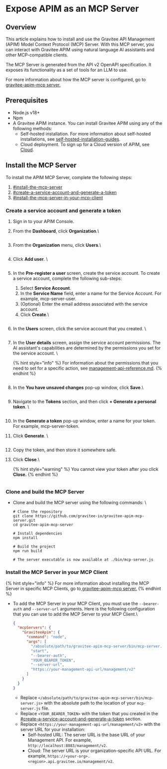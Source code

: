 # Expose APIM as an MCP Server

## Overview

This article explains how to install and use the Gravitee API Management (APIM) Model Context Protocol (MCP) Server. With this MCP server, you can interact with Gravitee APIM using natural language AI assistants and other MCP-compatible clients.

The MCP Server is generated from the API v2 OpenAPI specification. It exposes its functionality as a set of tools for an LLM to use.

For more information about how the MCP server is configured, go to [gravitee-apim-mcp server.](https://github.com/gravitee-io/gravitee-apim-mcp-server)

## Prerequisites

* Node.js v18+
* Npm
* A Gravitee APIM instance. You can install Gravitee APIM using any of the following methods:
  * Self-hosted installation. For more information about self-hosted installations, see [self-hosted-installation-guides](self-hosted-installation-guides/ "mention").
  * Cloud deployment. To sign up for a Cloud version of APIM, see [Cloud](https://eu-auth.cloud.gravitee.io/cloud/register?response_type=code\&client_id=fd45d898-e621-4b12-85d8-98e621ab1237\&state=LnE2a3paZVpvci1XS2lVZVM4aX40Tmh6S0xJLmhQR0hjeDlWWmpzMFljM2JV\&redirect_uri=https%3A%2F%2Feu.cloud.gravitee.io\&scope=openid+profile+email+offline_access\&code_challenge=KZe5fohAzNEeytArXgWyk9BLw5iq_llPtVYvhh8cqAc\&code_challenge_method=S256\&nonce=LnE2a3paZVpvci1XS2lVZVM4aX40Tmh6S0xJLmhQR0hjeDlWWmpzMFljM2JV\&createUser=true\&hubspotutk=640db1914414dc8d82a03c4db2c797de).

## Install the MCP Server

To install the APIM MCP Server, complete the following steps:

1. [#install-the-mcp-server](4.9-expose-apim-as-an-mcp-server.md#install-the-mcp-server "mention")
2. [#create-a-service-account-and-generate-a-token](4.9-expose-apim-as-an-mcp-server.md#create-a-service-account-and-generate-a-token "mention")
3. [#install-the-mcp-server-in-your-mcp-client](4.9-expose-apim-as-an-mcp-server.md#install-the-mcp-server-in-your-mcp-client "mention")

### Create a service account and generate a token

1. Sign in to your APIM Console.
2.  From the **Dashboard**, click **Organization**.\\

    <figure><img src=".gitbook/assets/image (414).png" alt=""><figcaption></figcaption></figure>
3.  From the **Organization** menu, click **Users**.\\

    <figure><img src=".gitbook/assets/image (415).png" alt=""><figcaption></figcaption></figure>
4.  Click **Add user**. \\

    <figure><img src=".gitbook/assets/image (416).png" alt=""><figcaption></figcaption></figure>
5.  In the **Pre-register a user** screen, create the service account. To create a service account, complete the following sub-steps:

    1. Select **Service Account**.
    2. In the **Service Name** field, enter a name for the Service Account. For example, mcp-server-user.
    3. (Optional) Enter the email address associated with the service account.
    4. Click **Create**.\\

    <figure><img src=".gitbook/assets/image (418).png" alt=""><figcaption></figcaption></figure>
6.  In the **Users** screen, click the service account that you created. \\

    <figure><img src=".gitbook/assets/image (419).png" alt=""><figcaption></figcaption></figure>
7.  In the **User details** screen, assign the service account permissions. The AI assistant's capabilities are determined by the permissions you set for the service account. \\

    \{% hint style="info" %\} For information about the permissions that you need to set for a specific action, see [management-api-reference.md](management-api-reference.md "mention"). \{% endhint %\}

    <figure><img src=".gitbook/assets/image (420).png" alt=""><figcaption></figcaption></figure>
8.  In the **You have unsaved changes** pop-up window, click **Save**.\\

    <figure><img src=".gitbook/assets/image (421).png" alt=""><figcaption></figcaption></figure>
9.  Navigate to the **Tokens** section, and then click **+ Generate a personal token**. \\

    <figure><img src=".gitbook/assets/image (412).png" alt=""><figcaption></figcaption></figure>
10. In the **Generate a token** pop-up window, enter a name for your token. For example, mcp-server-token.
11. Click **Generate**. \\

    <figure><img src=".gitbook/assets/image (413).png" alt=""><figcaption></figcaption></figure>
12. Copy the token, and then store it somewhere safe.
13. Click **Close**.\\

    \{% hint style="warning" %\} You cannot view your token after you click **Close.** \{% endhint %\}

    <figure><img src=".gitbook/assets/C8A38BA2-E033-4F88-AB72-4DB7CBAA9323_1_201_a.jpeg" alt=""><figcaption></figcaption></figure>

### Clone and build the MCP Server

*   Clone and build the MCP server using the following commands: \\

    ```
    # Clone the repository
    git clone https://github.com/gravitee-io/gravitee-apim-mcp-server.git
    cd gravitee-apim-mcp-server

    # Install dependencies
    npm install

    # Build the project
    npm run build

    # The server executable is now available at ./bin/mcp-server.js
    ```

### Install the MCP Server in your MCP Client

{% hint style="info" %}
For more information about installing the MCP Server in specific MCP Clients, go to[ gravitee-apim-mcp server.](https://github.com/gravitee-io/gravitee-apim-mcp-server)
{% endhint %}

*   To add the MCP Server in your MCP Client, you must use the `--bearer-auth` and `--server-url` arguments. Here is the following configuration that you can use to add the MCP Server to your MCP Client.\\

    ```json
    {
      "mcpServers": {
        "GraviteeApim": {
          "command": "node",
          "args": [
            "/absolute/path/to/gravitee-apim-mcp-server/bin/mcp-server.js",
            "start",
            "--bearer-auth",
            "YOUR_BEARER_TOKEN",
            "--server-url",
            "https://your-management-api-url/management/v2"
          ]
        }
      }
    }
    ```

    * Replace `</absolute/path/to/gravitee-apim-mcp-server/bin/mcp-server.js>` with the absolute path to the location of your `mcp-server.js` file.
    * Replace `<YOUR_BEARER_TOKEN>` with the token that you created in the [#create-a-service-account-and-generate-a-token](4.9-expose-apim-as-an-mcp-server.md#create-a-service-account-and-generate-a-token "mention") section.
    * Replace `<https://your-management-api-url/management/v2>` with the server URL for your installation:
      * Self-hosted URL: The server URL is the base URL of your Management API. For example, `http://localhost:8083/management/v2`.
      * Cloud: The server URL is your organization-specific API URL. For example, `https://<your-org>.<region>.api.gravitee.io/management/v2`.
